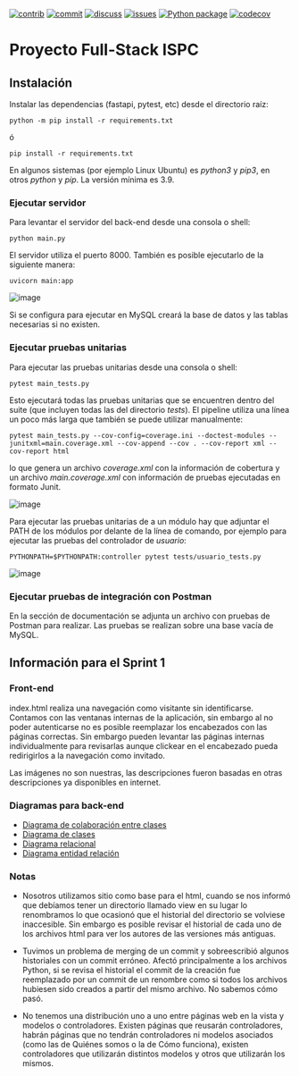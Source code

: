 [![contrib][contrib-img]][contrib-url]
[![commit][commit-img]][commit-url]
[![discuss][discuss-img]][discuss-url]
[![issues][issues-img]][issues-url]
[![Python package][pipeline-img]][pipeline-url]
[![codecov][codecov-img]][codecov-url]

# Proyecto Full-Stack ISPC

## Instalación
Instalar las dependencias (fastapi, pytest, etc) desde el directorio raíz:
```
python -m pip install -r requirements.txt
```

ó

```
pip install -r requirements.txt
```

En algunos sistemas (por ejemplo Linux Ubuntu) es _python3_ y _pip3_, en otros _python_ y _pip_. La versión mínima es 3.9.

### Ejecutar servidor
Para levantar el servidor del back-end desde una consola o shell:
```
python main.py
```
El servidor utiliza el puerto 8000. También es posible ejecutarlo de la siguiente manera:
```
uvicorn main:app
```

![image](https://user-images.githubusercontent.com/15602473/197442544-6658bf45-fadf-4aae-8e76-3dddb0835cb9.png)

Si se configura para ejecutar en MySQL creará la base de datos y las tablas necesarias si no existen.

### Ejecutar pruebas unitarias
Para ejecutar las pruebas unitarias desde una consola o shell:
```
pytest main_tests.py
```

Esto ejecutará todas las pruebas unitarias que se encuentren dentro del suite (que incluyen todas las del directorio _tests_). El pipeline utiliza una línea un poco más larga que también se puede utilizar manualmente:

```
pytest main_tests.py --cov-config=coverage.ini --doctest-modules --junitxml=main.coverage.xml --cov-append --cov . --cov-report xml --cov-report html
```

lo que genera un archivo *coverage.xml* con la información de cobertura y un archivo *main.coverage.xml* con información de pruebas ejecutadas en formato Junit.

![image](https://user-images.githubusercontent.com/15602473/197442599-4c2e61cc-db61-4c3a-9f20-0617e2b67513.png)

Para ejecutar las pruebas unitarias de a un módulo hay que adjuntar el PATH de los módulos por delante de la línea de comando, por ejemplo para ejecutar las pruebas del controlador de *usuario*:

```
PYTHONPATH=$PYTHONPATH:controller pytest tests/usuario_tests.py
```

![image](https://user-images.githubusercontent.com/15602473/199630504-dc9ad666-bca2-4f2b-a65c-bf34a2dfb664.png)

### Ejecutar pruebas de integración con Postman

En la sección de documentación se adjunta un archivo con pruebas de Postman para realizar. Las pruebas se realizan sobre una base vacía de MySQL.

## Información para el Sprint 1
### Front-end

index.html realiza una navegación como visitante sin identificarse.
Contamos con las ventanas internas de la aplicación, sin embargo al no
poder autenticarse no es posible reemplazar los encabezados con las
páginas correctas. Sin embargo pueden levantar las páginas internas
individualmente para revisarlas aunque clickear en el encabezado pueda
redirigirlos a la navegación como invitado.

Las imágenes no son nuestras, las descripciones fueron basadas en otras
descripciones ya disponibles en internet.

### Diagramas para back-end

- [Diagrama de colaboración entre clases](https://github.com/rpgrca/proyecto-ispc-fullstack/wiki/Diagrama-de-colaboraci%C3%B3n-entre-clases)
- [Diagrama de clases](https://github.com/rpgrca/proyecto-ispc-fullstack/wiki/Diagrama-de-clases)
- [Diagrama relacional](https://github.com/rpgrca/proyecto-ispc-fullstack/wiki/Diagrama-relacional)
- [Diagrama entidad relación](https://github.com/rpgrca/proyecto-ispc-fullstack/wiki/Diagrama-entidad-relaci%C3%B3n)

### Notas

- Nosotros utilizamos sitio como base para el html, cuando se nos
informó que debíamos tener un directorio llamado view en su lugar lo
renombramos lo que ocasionó que el historial del directorio se volviese
inaccesible. Sin embargo es posible revisar el historial de cada uno de
los archivos html para ver los autores de las versiones más antiguas.

- Tuvimos un problema de merging de un commit y sobreescribió algunos
historiales con un commit erróneo. Afectó principalmente a los archivos
Python, si se revisa el historial el commit de la creación fue
reemplazado por un commit de un renombre como si todos los archivos
hubiesen sido creados a partir del mismo archivo. No sabemos cómo pasó.

- No tenemos una distribución uno a uno entre páginas web en la vista y
modelos o controladores. Existen páginas que reusarán controladores,
habrán páginas que no tendrán controladores ni modelos asociados (como
las de Quiénes somos o la de Cómo funciona), existen controladores que
utilizarán distintos modelos y otros que utilizarán los mismos.

[commit-img]: https://img.shields.io/github/commit-activity/w/rpgrca/proyecto-ispc-fullstack/dev
[commit-url]: https://github.com/rpgrca/proyecto-ispc-fullstack/graphs/code-frequency
[contrib-img]: https://img.shields.io/github/contributors/rpgrca/proyecto-ispc-fullstack
[contrib-url]: https://github.com/rpgrca/proyecto-ispc-fullstack/graphs/contributors
[issues-img]: https://img.shields.io/github/issues/rpgrca/proyecto-ispc-fullstack
[issues-url]: https://github.com/rpgrca/proyecto-ispc-fullstack/issues
[discuss-img]: https://img.shields.io/github/discussions/rpgrca/proyecto-ispc-fullstack
[discuss-url]: https://github.com/rpgrca/proyecto-ispc-fullstack/discussions
[pipeline-img]: https://github.com/rpgrca/proyecto-ispc-fullstack/actions/workflows/python.yml/badge.svg
[pipeline-url]: https://github.com/rpgrca/proyecto-ispc-fullstack/actions/workflows/python.yml
[codecov-img]: https://codecov.io/gh/rpgrca/proyecto-ispc-fullstack/branch/dev/graph/badge.svg?token=b8dMxouJmA
[codecov-url]: https://codecov.io/gh/rpgrca/proyecto-ispc-fullstack
